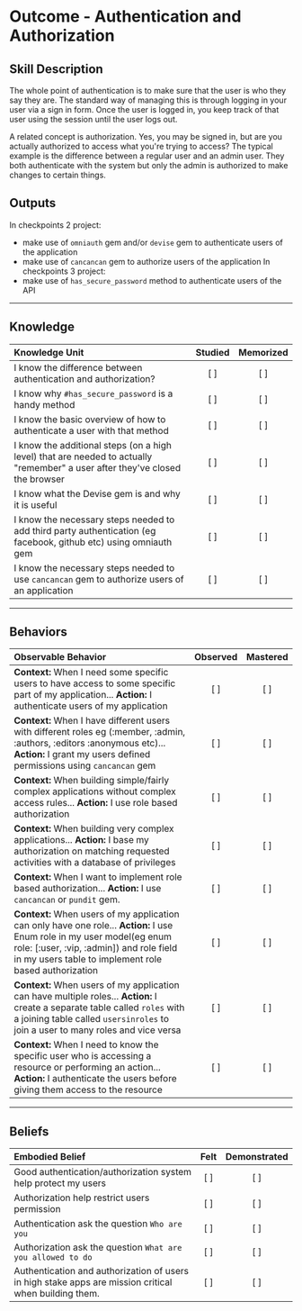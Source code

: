 # Outcome - Authentication and Authorization

Skill Description
----------
The whole point of authentication is to make sure that the user is who they say they are. The standard way of managing this is through logging in your user via a sign in form. Once the user is logged in, you keep track of that user using the session until the user logs out.

A related concept is authorization. Yes, you may be signed in, but are you actually authorized to access what you're trying to access? The typical example is the difference between a regular user and an admin user. They both authenticate with the system but only the admin is authorized to make changes to certain things.

Outputs
----------
In checkpoints 2 project:
- make use of `omniauth` gem and/or `devise` gem to authenticate users of the application
- make use of `cancancan` gem to authorize users of the application
In checkpoints 3 project:
- make use of `has_secure_password` method to authenticate users of the API

----------
## **Knowledge**


| Knowledge Unit   |      Studied      | Memorized |
|:-------------|:------------------:|:--------:|
| I know the difference between authentication and authorization? | [ ] | [ ]  |
| I know why `#has_secure_password` is a handy method | [ ] | [ ]  |
| I know the basic overview of how to authenticate a user with that method | [ ] | [ ]  |
| I know the additional steps (on a high level) that are needed to actually "remember" a user after they've closed the browser | [ ] | [ ]  |
| I know what the Devise gem is and why it is useful | [ ] | [ ]  |
| I know the necessary steps needed to add third party authentication (eg facebook, github etc) using omniauth gem | [ ] | [ ]  |
| I know the necessary steps needed to use `cancancan` gem to authorize users of an application | [ ] | [ ]  |


----------


## **Behaviors**


| Observable Behavior   |      Observed      | Mastered |
|:-------------|:------------------:|:--------:|
| **Context:** When I need some specific users to have access to some specific part of my application... **Action:** I authenticate users of my application | [ ] | [ ]  |
| **Context:** When I have different users with different roles eg (:member, :admin, :authors, :editors :anonymous etc)... **Action:** I grant my users defined permissions using `cancancan` gem | [ ] | [ ]  |
| **Context:** When building simple/fairly complex applications without complex access rules... **Action:** I use role based authorization | [ ] | [ ]  |
| **Context:** When building very complex applications... **Action:** I base my authorization on matching requested activities with a database of privileges | [ ] | [ ]  |
| **Context:** When I want to implement role based authorization... **Action:** I use `cancancan` or `pundit` gem. | [ ] | [ ]  |
| **Context:** When users of my application can only have one role... **Action:** I use Enum role in my user model(eg enum role: [:user, :vip, :admin]) and role field in my users table to implement role based authorization | [ ] | [ ]  |
| **Context:** When users of my application can have multiple roles... **Action:** I create a separate table called `roles` with a joining table called `usersinroles` to join a user to many roles and vice versa  | [ ] | [ ]  |
| **Context:** When I need to know the specific user who is accessing a resource or performing an action... **Action:** I authenticate the users before giving them access to the resource  | [ ] | [ ]  |


----------


## **Beliefs**


| Embodied Belief   |      Felt      | Demonstrated |
|:-------------|:------------------:|:--------:|
| Good authentication/authorization system help protect my users | [ ] | [ ]  |
| Authorization help restrict users permission | [ ] | [ ]  |
| Authentication ask the question `Who are you` | [ ] | [ ]  |
| Authorization ask the question `What are you allowed to do` | [ ] | [ ]  |
| Authentication and authorization of users in high stake apps are mission critical when building them. | [ ] | [ ]  |
